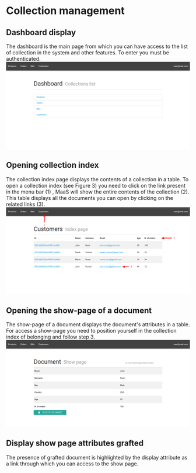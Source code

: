 # Collection management
## Dashboard display
The dashboard is the main page from which you can have access to the list of collection in the system and other features. To enter you must be authenticated.
![](../img/dashboard.png)


## Opening collection index
The collection index page displays the contents of a collection in a table. To open a collection index (see Figure 3) you need to click on the link present in the menu bar (1) , MaaS will show the entire contents of the collection (2). This table displays all the documents you can open by clicking on the related links (3).
![](../img/collectionIndexPage.png)


## Opening the show-page of a document
The show-page of a document displays the document's attributes in a table. For access a show-page you need to position yourself in the collection index of belonging and follow step 3.
![](../img/documentShowPage.png)


## Display show page attributes grafted
The presence of grafted document is highlighted by the display attribute as
a link through which you can access to the show page.
